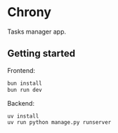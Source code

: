 # Chrony

Tasks manager app.

## Getting started

Frontend:

```sh
bun install
bun run dev
```

Backend:

```sh
uv install
uv run python manage.py runserver
```
